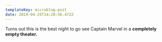 ```yaml
---
templateKey: microblog-post
date: 2019-04-25T14:28:56.472Z
---
```


Turns out this is the best night to go see Captain Marvel in a **completely empty theater.**
